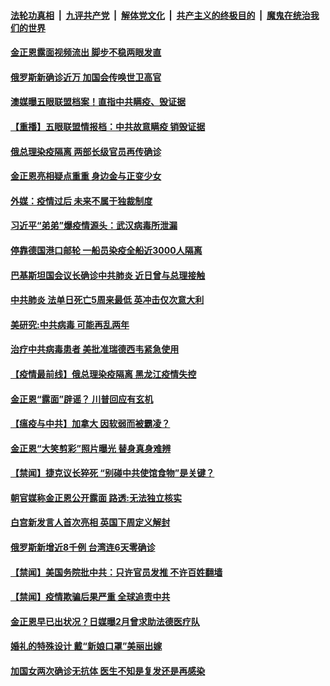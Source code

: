 ####  [法轮功真相](../../../../basic/blob/master/README.md?t=05030301) &nbsp;|&nbsp; [九评共产党](../../../../9ping.md/blob/master/README.md?t=05030301) &nbsp;|&nbsp; [解体党文化](../../../../jtdwh.md/blob/master/README.md?t=05030301)  &nbsp;|&nbsp; [共产主义的终极目的](../../../../gczydzjmd.md/blob/master/README.md?t=05030301) &nbsp;|&nbsp; [魔鬼在统治我们的世界](../../../../mgztzwmdsj.md/blob/master/README.md?t=05030301) 

#### [金正恩露面视频流出 脚步不稳两眼发直](../pages/prog202/a102837280.md?t=05030301) 


#### [俄罗斯新确诊近万 加国会传唤世卫高官](../pages/prog202/a102837284.md?t=05030301) 

#### [澳媒曝五眼联盟档案！直指中共瞒疫、毁证据](../pages/prog202/a102837258.md?t=05030301) 

#### [【重播】五眼联盟情报档：中共故意瞒疫 销毁证据](../pages/prog202/a102835545.md?t=05030301) 

#### [俄总理染疫隔离 两部长级官员再传确诊](../pages/prog202/a102837129.md?t=05030301) 

#### [金正恩亮相疑点重重 身边金与正变少女](../pages/prog202/a102837096.md?t=05030301) 

#### [外媒：疫情过后 未来不属于独裁制度](../pages/prog202/a102837090.md?t=05030301) 

#### [习近平“弟弟”爆疫情源头：武汉病毒所泄漏](../pages/prog202/a102837064.md?t=05030301) 

#### [停靠德国港口邮轮 一船员染疫全船近3000人隔离](../pages/prog202/a102837043.md?t=05030301) 

#### [巴基斯坦国会议长确诊中共肺炎 近日曾与总理接触](../pages/prog202/a102836929.md?t=05030301) 

#### [中共肺炎 法单日死亡5周来最低 英冲击仅次意大利](../pages/prog202/a102836909.md?t=05030301) 

#### [美研究:中共病毒 可能再乱两年](../pages/prog202/a102836896.md?t=05030301) 

#### [治疗中共病毒患者 美批准瑞德西韦紧急使用](../pages/prog202/a102836871.md?t=05030301) 

#### [【疫情最前线】俄总理染疫隔离 黑龙江疫情失控](../pages/prog202/a102836838.md?t=05030301) 

#### [金正恩“露面”辟谣？ 川普回应有玄机](../pages/prog202/a102836864.md?t=05030301) 

#### [【瘟疫与中共】加拿大 因软弱而被霸凌？](../pages/prog202/a102836461.md?t=05030301) 

#### [金正恩“大笑剪彩”照片曝光 替身真身难辨](../pages/prog202/a102836807.md?t=05030301) 



#### [【禁闻】捷克议长猝死 “别碰中共使馆食物”是关键？](../pages/prog202/a102836701.md?t=05030301) 

#### [朝官媒称金正恩公开露面 路透:无法独立核实](../pages/prog202/a102836690.md?t=05030301) 

#### [白宫新发言人首次亮相 英国下周定义解封](../pages/prog202/a102836680.md?t=05030301) 

#### [俄罗斯新增近8千例 台湾连6天零确诊](../pages/prog202/a102836455.md?t=05030301) 

#### [【禁闻】美国务院批中共：只许官员发推 不许百姓翻墙](../pages/prog202/a102836638.md?t=05030301) 

#### [【禁闻】疫情欺骗后果严重 全球追责中共](../pages/prog202/a102836642.md?t=05030301) 

#### [金正恩早已出状况？日媒曝2月曾求助法德医疗队](../pages/prog202/a102836561.md?t=05030301) 

#### [婚礼的特殊设计 戴“新娘口罩”美丽出嫁](../pages/prog202/a102836588.md?t=05030301) 

#### [加国女两次确诊无抗体 医生不知是复发还是再感染](../pages/prog202/a102836414.md?t=05030301) 



